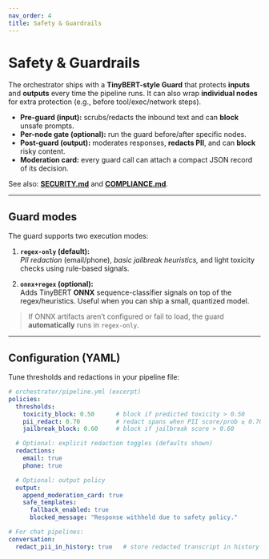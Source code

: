 ```yaml
---
nav_order: 4
title: Safety & Guardrails
---
```


# Safety & Guardrails

The orchestrator ships with a **TinyBERT-style Guard** that protects **inputs** and **outputs** every time the pipeline runs. It can also wrap **individual nodes** for extra protection (e.g., before tool/exec/network steps).

- **Pre-guard (input):** scrubs/redacts the inbound text and can **block** unsafe prompts.
- **Per-node gate (optional):** run the guard before/after specific nodes.
- **Post-guard (output):** moderates responses, **redacts PII**, and can **block** risky content.
- **Moderation card:** every guard call can attach a compact JSON record of its decision.

See also: **[SECURITY.md](../SECURITY.md)** and **[COMPLIANCE.md](../COMPLIANCE.md)**.

---

## Guard modes

The guard supports two execution modes:

1. **`regex-only` (default):**  
   *PII redaction* (email/phone), *basic jailbreak heuristics,* and light toxicity checks using rule-based signals.

2. **`onnx+regex` (optional):**  
   Adds TinyBERT **ONNX** sequence-classifier signals on top of the regex/heuristics. Useful when you can ship a small, quantized model.

> If ONNX artifacts aren’t configured or fail to load, the guard **automatically** runs in `regex-only`.

---

## Configuration (YAML)

Tune thresholds and redactions in your pipeline file:

```yaml
# orchestrator/pipeline.yml (excerpt)
policies:
  thresholds:
    toxicity_block: 0.50      # block if predicted toxicity > 0.50
    pii_redact: 0.70          # redact spans when PII score/prob ≥ 0.70
    jailbreak_block: 0.60     # block if jailbreak score > 0.60

  # Optional: explicit redaction toggles (defaults shown)
  redactions:
    email: true
    phone: true

  # Optional: output policy
  output:
    append_moderation_card: true
    safe_templates:
      fallback_enabled: true
      blocked_message: "Response withheld due to safety policy."

# For chat pipelines:
conversation:
  redact_pii_in_history: true   # store redacted transcript in history
